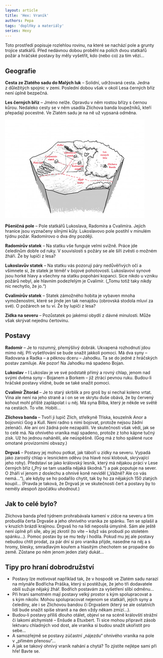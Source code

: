 ```yaml
---
layout: article
title: 'Hex: Vraník'
authors: Pepa
tags: 'doplňky a materiály'
series: Hexy
---
```


Toto prostředí popisuje rozlehlou rovinu, na které se nachází pole a grunty trojice statkářů. Před nedávnou dobou proběhl na polích dvou statkářů požár a hráčské postavy by měly vyšetřit, kdo (nebo co) za tím vězí…

## Geografie

__Cesta ze Zlatého sadu do Malých luk__ – Solidní, udržovaná cesta. Jedna z důležitých spojnic v zemi. Poslední dobou však v okolí Lesa černých bříz není úplně bezpečná.

__Les černých bříz__ – Jméno nelže. Opravdu v něm rostou břízy s černou kůrou. Nedaleko cesty se v něm usadila Zlichova banda loupežníků, kteří přepadají pocestné. Ve Zlatém sadu je na ně už vypsaná odměna.

![](hex-pepa-opt.jpg)

__Pšeničná pole__ – Pole statkářů Lukoslava, Radomíra a Cvalimíra. Jejich hranice jsou vyznačeny silnými kůly. Lukoslavovo pole postihl v minulém týdnu požár. Radomírovo o dva dny později.

__Radomírův statek__ – Na statku vše funguje velmi svižně. Práce jde čeledínům dobře od ruky. V souvislosti s požáry se ale šíří zvěsti o možném žháři. Že by lupiči z lesa?

__Lukoslavův statek__ – Na statku vás pozorují páry nedůvěřivých očí a všimnete si, že statek je téměř v bojové pohotovosti. Lukoslavovi synové jsou horké hlavy a všechny na statku popohání kopanci. Sice nikdo u vzniku požárů nebyl, ale hlavním podezřelým je Cvalimír. („Tomu totiž taky nikdy nic nechytlo, že jo.“)

__Cvalimírův statek__ – Statek zámožného hobita je vybaven mnoha vymoženostmi, které se jinde jen tak nenajdou (obrovská stodola mluví za své). O požárech se tu ví. Že by lupiči z lesa?

__Zídka na severu__ – Pozůstatek po jakémsi obydlí z dávné minulosti. Může však skrývat nejednu čertovinu.

## Postavy

__Radomír__ – Je to rozumný, přemýšlivý dobrák. Ukvapená rozhodnutí jdou mimo něj. Při vyšetřování se bude snažit jakkoli pomoci. Má dva syny – Radovana a Radka – a pěknou dceru – Jahodku. Ta se do jedné z hráčských postav zamiluje. Ale pozor! Na Jahodku má spadeno Bojan.

__Lukoslav__ – I Lukoslav je ve své podstatě přímý a rovný chlap, jenom nad svými dvěma syny – Bojanem a Borkem – již ztrácí pevnou ruku. Budou-li hráčské postavy vlídné, bude se také snažit pomoci.

__Cvalimír Žitorád__ – Je to starý skrblík a pro groš by si nechal koleno vrtat. Vina ale není na jeho straně a i on se ve skrytu duše obává, že by červený kohout mohl příště zaplápolat i u něj. Má syna Bilba, který je někde ve světě na cestách. To víte. Hobiti…

__Zlichova banda__ – Tvoří ji lupič Zlich, střelkyně Tříska, kouzelník Anor a bojovníci Gog a Kull. Není radno s nimi bojovat, protože nejsou žádní zelenáči. Ale ani oni žádná pole nezapálili. Ve skutečnosti však vědí, jak se to celé má. Na ohnivého vraníka mají spadeno, protože z toho kápne tučný zisk. Už ho jednou naháněli, ale neúspěšně. (Gog má z toho spálené ruce omotané provizorními obvazy.)

__Drgvaš__ – Postavy jej mohou potkat, jak táboří u zídky na severu. Vypadá jako zarostlý chlap v lesnickém oděvu (na hlavě nosí klobouk, skrývající jeho rohy). Představí se jako královský lesník, který má nějakou práci v Lese černých bříz („Prý se tam usadila nějaká škodná.“) a pak poputuje na sever. O žháři ví jenom z doslechu a ohnivé koně neviděl („Vážně? Ale co vás nemá…“), ale kdyby se ho podařilo chytit, tak by ho za nějakých 150 zlatých koupil… (Pravda je taková, že Drgvaš je ve skutečnosti čert a postavy by to neměly alespoň zpočátku uhodnout.)

## Jak to celé bylo?

Zlichova banda před týdnem prohrabávala kamení v zídce na severu a tím probudila čerta Drgvaše a jeho ohnivého vraníka ze spánku. Ten se splašil a v kruzích brázdí krajinou. Drgvaš ho na lidi neposílá úmyslně. Sám ale ještě není úplně při síle, aby jej zkrotil (to víte – když vás probudí po stoletém spánku…). Pomoc postav by se mu tedy i hodila. Pokud mu jej ale postavy nebudou chtít prodat, za pár dní si pro vraníka přijde, nasedne na něj a s hromy, blesky, smradlavým kouřem a hlasitým chechotem se propadne do země. Zůstane po něm jenom jeden zlatý dukát…

## Tipy pro hraní dobrodružství

- Postavy lze motivovat například tak, že v hospodě ve Zlatém sadu narazí na mlynáře Bodřicha Práška, který si postěžuje, že jeho tři dodavatele obilí sužuje nějaký žhář. Bodřich postavám za vyšetření slíbí odměnu…
- Při hraní samotném mají postavy velký prostor s kým spolupracovat a s kým nikoliv. Mohou spolupracovat nejenom se statkáři, jejich syny a čeledíny, ale i se Zlichovou bandou či Drgvašem (který se ale ostatních lidí bude snažit spíše stranit a na den vždy někam zmizí…).
- Budou-li postavy příliš dlouho otálet, objeví se na scéně královští strážní či lakomí alchymisté – Enšude a Etuxbert. Ti sice mohou připravit zásob lektvaru chladných vod dost, ale vraníka si budou snažit ukořistit pro sebe…
- A samozřejmě se postavy zúčastní „nájezdu“ ohnivého vraníka na pole v „přímém přenosu“…
- A jak se takový ohnivý vraník nahání a chytá? To zjistíte nejlépe sami při hře! Bavte se.
